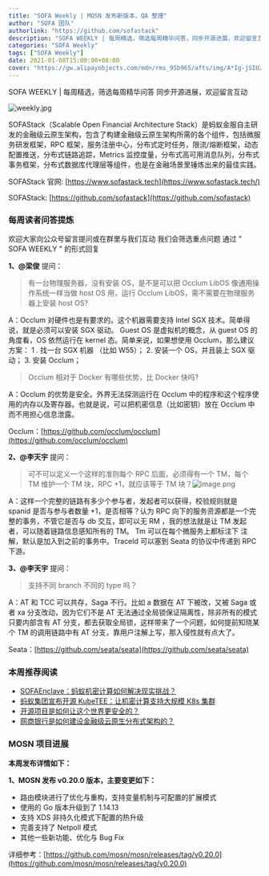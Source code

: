 ```yaml
---
title: "SOFA Weekly | MOSN 发布新版本，QA 整理"
author: "SOFA 团队"
authorlink: "https://github.com/sofastack"
description: "SOFA WEEKLY | 每周精选，筛选每周精华问答，同步开源进展，欢迎留言互动。"
categories: "SOFA Weekly"
tags: ["SOFA Weekly"]
date: 2021-01-08T15:00:00+08:00
cover: "https://gw.alipayobjects.com/mdn/rms_95b965/afts/img/A*Ig-jSIUZWx0AAAAAAAAAAAAAARQnAQ"
---
```


SOFA WEEKLY | 每周精选，筛选每周精华问答
同步开源进展，欢迎留言互动

![weekly.jpg](https://gw.alipayobjects.com/mdn/rms_95b965/afts/img/A*ARgKS6SuU7YAAAAAAAAAAAAAARQnAQ)

SOFAStack（Scalable Open Financial Architecture Stack）是蚂蚁金服自主研发的金融级云原生架构，包含了构建金融级云原生架构所需的各个组件，包括微服务研发框架，RPC 框架，服务注册中心，分布式定时任务，限流/熔断框架，动态配置推送，分布式链路追踪，Metrics 监控度量，分布式高可用消息队列，分布式事务框架，分布式数据库代理层等组件，也是在金融场景里锤炼出来的最佳实践。

SOFAStack 官网: [https://www.sofastack.tech](https://www.sofastack.tech/)

SOFAStack: [https://github.com/sofastack](https://github.com/sofastack)

### 每周读者问答提炼

欢迎大家向公众号留言提问或在群里与我们互动
我们会筛选重点问题
通过 " SOFA WEEKLY " 的形式回复

**1、@梁俊** 提问：

> 有一台物理服务器，没有安装 OS，是不是可以把 Occlum LibOS 像通用操作系统一样当做 host OS 用，运行 Occlum LibOS，需不需要在物理服务器上安装 host OS?

A：Occlum 对硬件也是有要求的。这个机器需要支持 Intel SGX 技术。简单得说，就是必须可以安装 SGX 驱动。 Guest OS 是虚拟机的概念，从 guest OS 的角度看，OS 依然运行在 kernel 态。简单来说，如果想使用 Occlum，那么建议方案：
1 . 找一台 SGX 机器 （比如 W55）；
2. 安装一个 OS，并且装上 SGX 驱动；
3. 安装 Occlum；

> Occlum 相对于 Docker 有哪些优势，比 Docker 快吗?

 A：Occlum 的优势是安全。外界无法探测运行在 Occlum 中的程序和这个程序使用的内存以及寄存器。也就是说，可以把机密信息（比如密钥）放在 Occlum 中而不用担心信息泄露。

Occlum：[https://github.com/occlum/occlum](https://github.com/occlum/occlum)

**2、@李天宇** 提问：

> 可不可以定义一个这样的准则每个 RPC 后面，必须得有一个 TM，每个 TM 维护一个 TM 块，RPC +1，就应该等于 TM 块？![image.png](https://cdn.nlark.com/yuque/0/2021/png/2883938/1610097783709-8b04869f-1857-48db-9e22-de80cc68cc7f.png)

A：这样一个完整的链路有多少个参与者，发起者可以获得，校验规则就是 spanid 是否与参与者数量 +1，是否相等？认为 RPC 向下的服务资源都是一个完整的事务，不管它是否与 db 交互，即可以无 RM ，我的想法就是让 TM 发起者，可以随着链路信息感知所有的 TM。
Tm 可以在每个微服务上都标注下 注解，默认是加入到之前的事务中。TraceId 可以塞到 Seata 的协议中传递到 RPC 下游。

**3、@李天宇** 提问：

> 支持不同 branch 不同的 type 吗？

A：AT 和 TCC 可以共存，Saga 不行。比如 a 数据在 AT 下被改，又被 Saga 或者 xa 分支改动，因为它们不是 AT 无法通过全局锁保证隔离性，除非所有的模式只要内部含有 AT 分支，都去获取全局锁，这样带来了一个问题，如何提前知晓某个 TM 的调用链路中有 AT 分支，靠用户注解上写，那入侵性就有点大了。

Seata：[https://github.com/seata/seata](https://github.com/seata/seata)

### 本周推荐阅读

- [SOFAEnclave：蚂蚁机密计算如何解决现实挑战？](http://mp.weixin.qq.com/s?__biz=MzUzMzU5Mjc1Nw==&mid=2247487180&idx=1&sn=65a2967f13f1b578e5e2313b8876b6d7&chksm=faa0e116cdd76800677b9d086b4aee924d2b356d4ae080786cb0565d9f499efcd08a2ccff298&scene=21)
- [蚂蚁集团宣布开源 KubeTEE：让机密计算支持大规模 K8s 集群](http://mp.weixin.qq.com/s?__biz=MzUzMzU5Mjc1Nw==&mid=2247487020&idx=1&sn=fda0674ab5ba6ca08fe279178ffa2ea3&chksm=faa0e1f6cdd768e0eae59d2aa410c70ac9c89a67230b4824d697cb796e7199f1384663ea5644&scene=21)
- [开源项目是如何让这个世界更安全的？](http://mp.weixin.qq.com/s?__biz=MzUzMzU5Mjc1Nw==&mid=2247487060&idx=1&sn=48ed2ad1c75daecdbf8bf5f8fb71451e&chksm=faa0e18ecdd768989197c482dda02be2a3eb0f3e3dcac40e1de14229bfb782d4984a150ff19b&scene=21)
- [网商银行是如何建设金融级云原生分布式架构的？](http://mp.weixin.qq.com/s?__biz=MzUzMzU5Mjc1Nw==&mid=2247487074&idx=1&sn=8db3c74c5b4c024314a3f1743998d545&chksm=faa0e1b8cdd768aebe339efc0c24f093d6cdc2d8bfc1f4c548312090e4cb3b165201c84361be&scene=21)

### MOSN 项目进展

**本周发布详情如下：**

**1、MOSN 发布  v0.20.0 版本，主要变更如下：**

- 路由模块进行了优化与重构，支持变量机制与可配置的扩展模式
- 使用的 Go 版本升级到了 1.14.13
- 支持 XDS 非持久化模式下配置的热升级
- 完善支持了 Netpoll 模式
- 其他一些新功能、优化与 Bug Fix

详细参考：[https://github.com/mosn/mosn/releases/tag/v0.20.0](https://github.com/mosn/mosn/releases/tag/v0.20.0)
